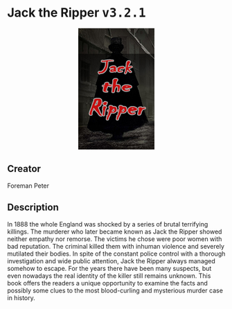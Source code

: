 
# Jack the Ripper <kbd>v3.2.1</kbd>

<center>
  <img src="./cover-1024.jpg"/>
</center>

## Creator
Foreman Peter

## Description
In 1888 the whole England was shocked by a series of brutal terrifying killings. The murderer who later became known as Jack the Ripper showed neither empathy nor remorse. The victims he chose were poor women with bad reputation. The criminal killed them with inhuman violence and severely mutilated their bodies. In spite of the constant police control with a thorough investigation and wide public attention, Jack the Ripper always managed somehow to escape. For the years there have been many suspects, but even nowadays the real identity of the killer still remains unknown. This book offers the readers a unique opportunity to examine the facts and possibly some clues to the most blood-curling and mysterious murder case in history.
